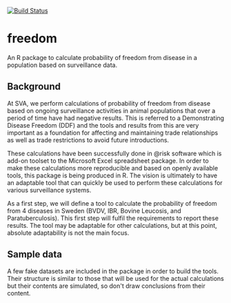 [![Build Status](https://travis-ci.org/SVA-SE/freedom.svg?branch=master)](https://travis-ci.org/SVA-SE/freedom)

# freedom

An R package to calculate probability of freedom from disease in a
population based on surveillance data.

## Background

At SVA, we perform calculations of probability of freedom from disease
based on ongoing surveillance activities in animal populations that
over a period of time have had negative results. This is referred to a
Demonstrating Disease Freedom (DDF) and the tools and results from
this are very important as a foundation for affecting and maintaining
trade relationships as well as trade restrictions to avoid future
introductions.

These calculations have been successfully done in @risk software which
is add-on toolset to the Microsoft Excel spreadsheet package. In order
to make these calculations more reproducible and based on openly
available tools, this package is being produced in R. The vision is
ultimately to have an adaptable tool that can quickly be used to
perform these calculations for various surveillance systems.

As a first step, we will define a tool to calculate the probability of
freedom from 4 diseases in Sweden (BVDV, IBR, Bovine Leucosis, and
Paratuberculosis). This first step will fulfil the requirements to
report these results. The tool may be adaptable for other
calculations, but at this point, absolute adaptability is not the main
focus.

## Sample data

A few fake datasets are included in the package in order to build the
tools. Their structure is similar to those that will be used for the
actual calculations but their contents are simulated, so don't draw
conclusions from their content.
